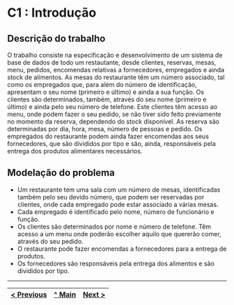 # C1 : Introdução


## Descrição do trabalho

O trabalho consiste na especificação e desenvolvimento de um sistema de base de dados de todo um restautante, desde clientes, reservas, mesas, menu, pedidos, encomendas relativas a fornecedores, empregados e ainda stock de alimentos. As mesas do restaurante têm um número associado, tal como os empregados que, para além do número de identificação, apresentam o seu nome (primeiro e último) e ainda a sua função. Os clientes são determinados, também, através do seu nome (primeiro e último) e ainda pelo seu número de telefone. Este clientes têm acesso ao menu, onde podem fazer o seu pedido, se não tiver sido feito previamente no momento da reserva, dependendo do stock disponível. As reserva são determinadas por dia, hora, mesa, número de pessoas e pedido. Os empregados do restaurante podem ainda fazer encomendas aos seus fornecedores, que são divididos por tipo e são, ainda, responsáveis pela entrega dos produtos alimentares necessários.


## Modelação do problema

- Um restaurante tem uma sala com um número de mesas, identificadas também pelo seu devido número, que podem ser reservadas por clientes, onde cada empregado pode estar associado a várias mesas.
- Cada empregado é identificado pelo nome, número de funcionário e função.
- Os clientes são determinados por nome e número de telefone. Têm acesso a um menu onde poderão escolher aquilo que quererão comer, através do seu pedido.
- O restaurante pode fazer encomendas a fornecedores para a entrega de produtos.
- Os fornecedores são responsáveis pela entrega dos alimentos e são divididos por tipo. 



---
[< Previous](rei00.md) | [^ Main](https://github.com/SIBD01/TrabalhoFinal) | [Next >](rei02.md)
:--- | :---: | ---: 
